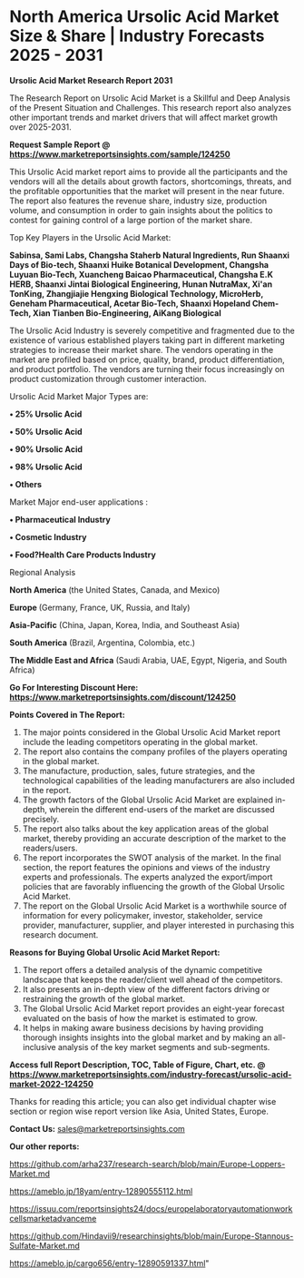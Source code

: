 # North America Ursolic Acid Market Size & Share | Industry Forecasts 2025 - 2031

<strong>Ursolic Acid Market Research Report 2031</strong>

The Research Report on Ursolic Acid Market is a Skillful and Deep Analysis of the Present Situation and Challenges. This research report also analyzes other important trends and market drivers that will affect market growth over 2025-2031.

<strong>Request Sample Report @ <a href=https://www.marketreportsinsights.com/sample/124250>https://www.marketreportsinsights.com/sample/124250</a></strong>

This Ursolic Acid market report aims to provide all the participants and the vendors will all the details about growth factors, shortcomings, threats, and the profitable opportunities that the market will present in the near future. The report also features the revenue share, industry size, production volume, and consumption in order to gain insights about the politics to contest for gaining control of a large portion of the market share.

Top Key Players in the Ursolic Acid Market:

<strong>Sabinsa, Sami Labs, Changsha Staherb Natural Ingredients, Run Shaanxi Days of Bio-tech, Shaanxi Huike Botanical Development, Changsha Luyuan Bio-Tech, Xuancheng Baicao Pharmaceutical, Changsha E.K HERB, Shaanxi Jintai Biological Engineering, Hunan NutraMax, Xi'an TonKing, Zhangjiajie Hengxing Biological Technology, MicroHerb, Geneham Pharmaceutical, Acetar Bio-Tech, Shaanxi Hopeland Chem-Tech, Xian Tianben Bio-Engineering, AiKang Biological</strong>

The Ursolic Acid Industry is severely competitive and fragmented due to the existence of various established players taking part in different marketing strategies to increase their market share. The vendors operating in the market are profiled based on price, quality, brand, product differentiation, and product portfolio. The vendors are turning their focus increasingly on product customization through customer interaction.

Ursolic Acid Market Major Types are:

<strong>• 25% Ursolic Acid

• 50% Ursolic Acid

• 90% Ursolic Acid

• 98% Ursolic Acid

• Others</strong>

Market Major end-user applications :

<strong>• Pharmaceutical Industry

• Cosmetic Industry

• Food?Health Care Products Industry</strong>

Regional Analysis

</u><strong><b>North America</b></strong> (the United States, Canada, and Mexico)

<strong><b>Europe </b></strong>(Germany, France, UK, Russia, and Italy)

<strong><b>Asia-Pacific</b></strong> (China, Japan, Korea, India, and Southeast Asia)

<strong><b>South America</b></strong> (Brazil, Argentina, Colombia, etc.)

<strong><b>The Middle East and Africa</b></strong> (Saudi Arabia, UAE, Egypt, Nigeria, and South Africa)

<strong>Go For Interesting Discount Here: <a href=https://www.marketreportsinsights.com/discount/124250>https://www.marketreportsinsights.com/discount/124250</a></strong>

<strong>Points Covered in The Report:</strong>
<ol>
  <li>The major points considered in the Global Ursolic Acid Market report include the leading competitors operating in the global market.</li>
  <li>The report also contains the company profiles of the players operating in the global market.</li>
  <li>The manufacture, production, sales, future strategies, and the technological capabilities of the leading manufacturers are also included in the report.</li>
  <li>The growth factors of the Global Ursolic Acid Market are explained in-depth, wherein the different end-users of the market are discussed precisely.</li>
  <li>The report also talks about the key application areas of the global market, thereby providing an accurate description of the market to the readers/users.</li>
  <li>The report incorporates the SWOT analysis of the market. In the final section, the report features the opinions and views of the industry experts and professionals. The experts analyzed the export/import policies that are favorably influencing the growth of the Global Ursolic Acid Market.</li>
  <li>The report on the Global Ursolic Acid Market is a worthwhile source of information for every policymaker, investor, stakeholder, service provider, manufacturer, supplier, and player interested in purchasing this research document.</li>
</ol>
<strong>Reasons for Buying Global Ursolic Acid Market Report:</strong>

<ol>
  <li>The report offers a detailed analysis of the dynamic competitive landscape that keeps the reader/client well ahead of the competitors.</li>
  <li>It also presents an in-depth view of the different factors driving or restraining the growth of the global market.</li>
  <li>The Global Ursolic Acid Market report provides an eight-year forecast evaluated on the basis of how the market is estimated to grow.</li>
  <li>It helps in making aware business decisions by having providing thorough insights insights into the global market and by making an all-inclusive analysis of the key market segments and sub-segments.</li>
</ol>
<strong>Access full Report Description, TOC, Table of Figure, Chart, etc. @ <a href=https://www.marketreportsinsights.com/industry-forecast/ursolic-acid-market-2022-124250>https://www.marketreportsinsights.com/industry-forecast/ursolic-acid-market-2022-124250</a></strong>


Thanks for reading this article; you can also get individual chapter wise section or region wise report version like Asia, United States, Europe.

<strong>Contact Us:</strong>
sales@marketreportsinsights.com

<strong>Our other reports:</strong>

<a href=https://github.com/arha237/research-search/blob/main/Europe-Loppers-Market.md>https://github.com/arha237/research-search/blob/main/Europe-Loppers-Market.md</a>

<a href=https://ameblo.jp/18yam/entry-12890555112.html>https://ameblo.jp/18yam/entry-12890555112.html</a>

<a href=https://issuu.com/reportsinsights24/docs/europelaboratoryautomationworkcellsmarketadvanceme>https://issuu.com/reportsinsights24/docs/europelaboratoryautomationworkcellsmarketadvanceme</a>

<a href=https://github.com/Hindavii9/researchinsights/blob/main/Europe-Stannous-Sulfate-Market.md>https://github.com/Hindavii9/researchinsights/blob/main/Europe-Stannous-Sulfate-Market.md</a>

<a href=https://ameblo.jp/cargo656/entry-12890591337.html>https://ameblo.jp/cargo656/entry-12890591337.html</a>"
